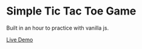# Simple Tic Tac Toe Game

Built in an hour to practice with vanilla js.

[Live Demo](https://effortless-gelato-109a48.netlify.app/)
